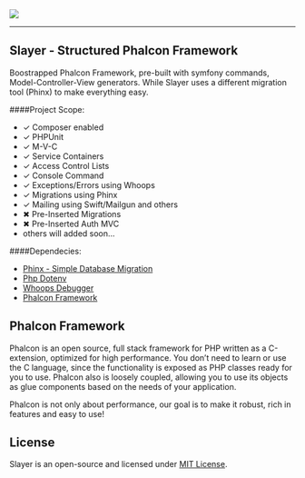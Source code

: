 <img src="http://phalconist.com/phalconslayer/slayer/default.svg">

<hr>

## Slayer - Structured Phalcon Framework

Boostrapped Phalcon Framework, pre-built with symfony commands, Model-Controller-View generators. While Slayer uses a different migration tool (Phinx) to make everything easy.

####Project Scope:
<ul>
    <li>&#10003; Composer enabled</li>
    <li>&#10003; PHPUnit</li>
    <li>&#10003; M-V-C</li>
    <li>&#10003; Service Containers</li>
    <li>&#10003; Access Control Lists</li>
    <li>&#10003; Console Command</li>
    <li>&#10003; Exceptions/Errors using Whoops</li>
    <li>&#10003; Migrations using Phinx</li>
    <li>&#10003; Mailing using Swift/Mailgun and others</li>
    <li>&#10006; Pre-Inserted Migrations</li>
    <li>&#10006; Pre-Inserted Auth MVC</li>
    <li>others will added soon...</li>
</ul>

####Dependecies:<br>
<ul>
  <li><a target="_blank" href="https://github.com/robmorgan/phinx">Phinx - Simple Database Migration</a></li>
  <li><a target="_blank" href="https://github.com/vlucas/phpdotenv">Php Dotenv</a></li>
  <li><a target="_blank" href="https://github.com/filp/whoops">Whoops Debugger</a></li>
  <li><a target="_blank" href="https://phalconphp.com/">Phalcon Framework</a></li>
</ul>

## Phalcon Framework

Phalcon is an open source, full stack framework for PHP written as a C-extension, optimized for high performance. You don’t need to learn or use the C language, since the functionality is exposed as PHP classes ready for you to use. Phalcon also is loosely coupled, allowing you to use its objects as glue components based on the needs of your application.

Phalcon is not only about performance, our goal is to make it robust, rich in features and easy to use!

## License

Slayer is an open-source and licensed under [MIT License](http://opensource.org/licenses/MIT).